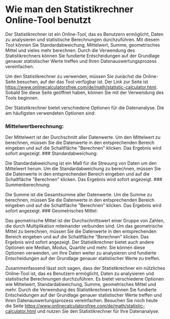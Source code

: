 Wie man den Statistikrechner Online-Tool benutzt
================================================

Der Statistikrechner ist ein Online-Tool, das es Benutzern ermöglicht, Daten zu analysieren und statistische Berechnungen durchzuführen. Mit diesem Tool können Sie Standardabweichung, Mittelwert, Summe, geometrisches Mittel und vieles mehr berechnen. Durch die Verwendung des Statistikrechners können Sie fundierte Entscheidungen auf der Grundlage genauer statistischer Werte treffen und Ihren Datenauswertungsprozess vereinfachen.

Um den Statistikrechner zu verwenden, müssen Sie zunächst die Online-Seite besuchen, auf der das Tool verfügbar ist. Der Link zur Seite ist <https://www.onlinecalculatorsfree.com/de/math/statistic-calculator.html>. Sobald Sie diese Seite geöffnet haben, können Sie mit der Verwendung des Tools beginnen.

Der Statistikrechner bietet verschiedene Optionen für die Datenanalyse. Die am häufigsten verwendeten Optionen sind:

### Mittelwertberechnung:

Der Mittelwert ist der Durchschnitt aller Datenwerte. Um den Mittelwert zu berechnen, müssen Sie die Datenwerte in den entsprechenden Bereich eingeben und auf die Schaltfläche "Berechnen" klicken. Das Ergebnis wird sofort angezeigt. ### Standardabweichung:

Die Standardabweichung ist ein Maß für die Streuung von Daten um den Mittelwert herum. Um die Standardabweichung zu berechnen, müssen Sie die Datenwerte in den entsprechenden Bereich eingeben und auf die Schaltfläche "Berechnen" klicken. Das Ergebnis wird sofort angezeigt. ### Summenberechnung:

Die Summe ist die Gesamtsumme aller Datenwerte. Um die Summe zu berechnen, müssen Sie die Datenwerte in den entsprechenden Bereich eingeben und auf die Schaltfläche "Berechnen" klicken. Das Ergebnis wird sofort angezeigt. ### Geometrisches Mittel:

Das geometrische Mittel ist der Durchschnittswert einer Gruppe von Zahlen, die durch Multiplikation miteinander verbunden sind. Um das geometrische Mittel zu berechnen, müssen Sie die Datenwerte in den entsprechenden Bereich eingeben und auf die Schaltfläche "Berechnen" klicken. Das Ergebnis wird sofort angezeigt. Der Statistikrechner bietet auch andere Optionen wie Median, Modus, Quartile und mehr. Sie können diese Optionen verwenden, um Ihre Daten weiter zu analysieren und fundierte Entscheidungen auf der Grundlage genauer statistischer Werte zu treffen.

Zusammenfassend lässt sich sagen, dass der Statistikrechner ein nützliches Online-Tool ist, das es Benutzern ermöglicht, Daten zu analysieren und statistische Berechnungen durchzuführen. Es bietet verschiedene Optionen wie Mittelwert, Standardabweichung, Summe, geometrisches Mittel und mehr. Durch die Verwendung des Statistikrechners können Sie fundierte Entscheidungen auf der Grundlage genauer statistischer Werte treffen und Ihren Datenauswertungsprozess vereinfachen. Besuchen Sie noch heute die Seite <https://www.onlinecalculatorsfree.com/de/math/statistic-calculator.html> und nutzen Sie den Statistikrechner für Ihre Datenanalyse.